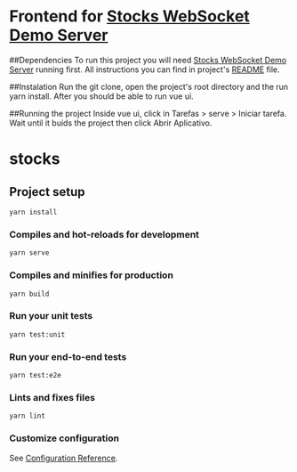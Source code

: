 # Frontend for [Stocks WebSocket Demo Server](https://bitbucket.org/byne/testfrontend1/src/master/)

##Dependencies
To run this project you will need [Stocks WebSocket Demo Server](https://bitbucket.org/byne/testfrontend1/src/master/) running first. All instructions you can find in project's [README](https://bitbucket.org/byne/testfrontend1/src/master/README.md) file.

##Instalation
Run the git clone, open the project's root directory and the run yarn install.
After you should be able to run vue ui.

##Running the project
Inside vue ui, click in Tarefas > serve > Iniciar tarefa. Wait until it buids the project then click Abrir Aplicativo.

# stocks

## Project setup
```
yarn install
```

### Compiles and hot-reloads for development
```
yarn serve
```

### Compiles and minifies for production
```
yarn build
```

### Run your unit tests
```
yarn test:unit
```

### Run your end-to-end tests
```
yarn test:e2e
```

### Lints and fixes files
```
yarn lint
```

### Customize configuration
See [Configuration Reference](https://cli.vuejs.org/config/).
